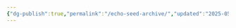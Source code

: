 ```yaml
---
{"dg-publish":true,"permalink":"/echo-seed-archive/","updated":"2025-05-02T22:00:09.851+01:00"}
---
```


